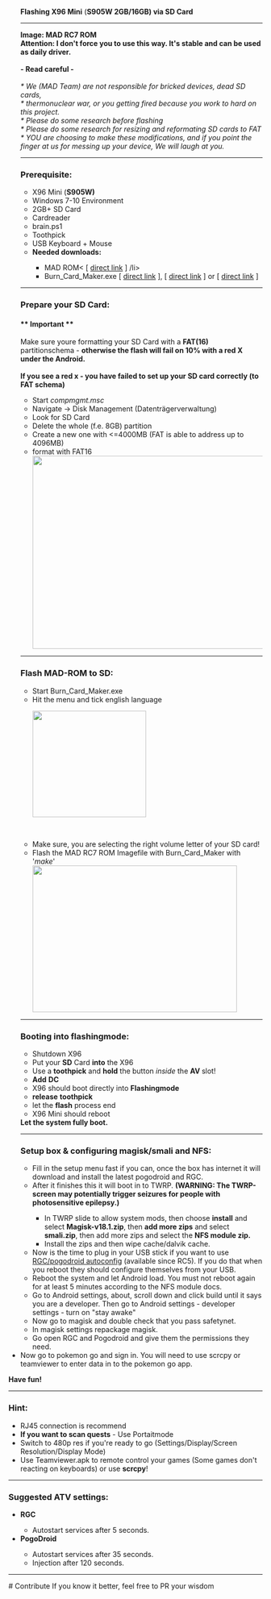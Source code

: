 <p>
<ul>
<p style="text-align: ;"><strong>Flashing X96 Mini</strong> (<strong>S905W 2GB/16GB) via SD Card</strong><br>
<hr />
<strong>Image: </strong><strong>MAD RC7 ROM</strong><br>
<strong>Attention:
I don't force you to use this way. It's stable and can be used as daily driver. <br><br>- Read careful -</strong></h6><br><br>
<em>* We (MAD Team) are not responsible for bricked devices, dead SD cards,<br>
 * thermonuclear war, or you getting fired because you work to hard on this project. <br> * Please do some research before flashing<br>
 * Please do some research for resizing and reformating SD cards to FAT<br>
 * YOU are choosing to make these modifications, and if you point the finger at us for messing up your device, We will laugh at you.<br>
 </em>
<hr />
</ul>
<ul>
<h3>Prerequisite:</h3>
<ul>
 	<li>X96 Mini (<strong>S905W)</strong></li>
 	<li>Windows 7-10 Environment</li>
 	<li>2GB+ SD Card</li>
 	<li>Cardreader</li>
 	<li>brain.ps1</li>
 	<li>Toothpick</li>
 	<li>USB Keyboard + Mouse</li>
 	<li><b>Needed downloads:</b></li>
	<ul>
 	<li>MAD ROM< [ <a href="https://github.com/Map-A-Droid/MAD-ATV/releases/download/">direct link</a> ] /li>
 	<li>Burn_Card_Maker.exe [ <a href="https://share108.com/06r0pntu2p6h/Burn_Card_Maker%E5%B7%A5%E5%85%B7.rar">direct link</a> ], [ <a href="https://www.mediafire.com/?v28g81wjx25dyk3">direct link</a> ] or [ <a href="http://www.filefactory.com/file/7d4u08th9qpn/Burn_Card_Maker%E5%B7%A5%E5%85%B7.rar">direct link</a> ]</li>
 	</ul></ul><p>
 
<hr />
<h3>Prepare your SD Card:</h3>
<h4><strong>** Important **</strong></h4>
Make sure youre formatting your SD Card with a <strong>FAT(16)</strong> partitionschema - <strong>otherwise the flash will fail on 10% with a red X under the Android.
<br><br>If you see a red x - you have failed to set up your SD card correctly (to FAT schema)</strong>
<p>
<ul>
 	<li>Start <em>compmgmt.msc</em></li>
 	<li>Navigate -&gt; Disk Management (Datenträgerverwaltung)</li>
 	<li>Look for SD Card</li>
 	<li>Delete the whole (f.e. 8GB) partition</li>
 	<li>Create a new one with <=4000MB (FAT is able to address up to 4096MB)</li>
 	<li>format with FAT16</li>
<a href="https://pixlblog.pixlmap.de/wp-content/uploads/2019/06/fat16.png"><img class="wp-image-229 size-full" src="https://pixlblog.pixlmap.de/wp-content/uploads/2019/06/fat16.png" alt="" width="490" height="383" /></a>
</ul>
<hr />

<h3>Flash MAD-ROM to SD:</h3>
<ul>
 	<li>Start Burn_Card_Maker.exe
 	<li>Hit the menu and tick english language</li>

<a href="https://pixlblog.pixlmap.de/wp-content/uploads/2019/06/burnen.png"><img class="wp-image-226 " src="https://pixlblog.pixlmap.de/wp-content/uploads/2019/06/burnen.png" alt="" width="225" height="211" /></a>
</ul>
&nbsp;
<ul>
<li>Make sure, you are selecting the right volume letter of your SD card!</li>
 	<li>Flash the MAD RC7 ROM Imagefile with Burn_Card_Maker with '<em>make</em>'</li>
<a href="https://pixlblog.pixlmap.de/wp-content/uploads/2019/06/burncardmaker2.png"><img class="wp-image-181 aligncenter" src="https://pixlblog.pixlmap.de/wp-content/uploads/2019/06/burncardmaker2.png" alt="" width="405" height="291" /></a>
</ul>
<hr />

<h3>Booting into flashingmode:</h3>
<ul>
 	<li>Shutdown X96</li>
 	<li>Put your <strong>SD</strong> Card <strong>into</strong> the X96</li>
 	<li>Use a <strong>toothpick</strong> and <strong>hold</strong> the button <em>inside</em> the <strong>AV </strong>slot!</li>
 	<li><strong>Add</strong> <strong>DC</strong></li>
 	<li>X96 should boot directly into <strong>Flashingmode</strong></li>
 	<li><strong>release</strong> <strong>toothpick</strong></li>
 	<li>let the <strong>flash</strong> process end</li>
 	<li>X96 Mini should reboot</li>
</ul>
<strong>Let the system fully boot.</strong>
<hr />
<h3>Setup box & configuring magisk/smali and NFS:</h3>
<ul>
<li>Fill in the setup menu fast if you can, once the box has internet it will download and install the latest pogodroid and RGC.</li>
<li>After it finishes this it will boot in to TWRP. <b>(WARNING: The TWRP-screen may potentially trigger seizures for people with photosensitive epilepsy.)</b></li>
<ul>
<li>In TWRP slide to allow system mods, then choose <b>install</b> and select <b>Magisk-v18.1.zip</b>, then <b>add more zips</b> and select <b>smali.zip</b>, then add more zips and select the <b>NFS module zip.</b></li>
<li>Install the zips and then wipe cache/dalvik cache.</li></ul>
<li>Now is the time to plug in your USB stick if you want to use <a href="https://github.com/Map-A-Droid/MAD-ATV/blob/master/README_autoconfig.md">RGC/pogodroid autoconfig</a> (available since RC5). If you do that when you reboot they should configure themselves from your USB.</li>
<li>Reboot the system and let Android load. You must not reboot again for at least 5 minutes according to the NFS module docs.</li>
<li>Go to Android settings, about, scroll down and click build until it says you are a developer. Then go to Android settings - developer settings - turn on "stay awake"</li>
<li>Now go to magisk and double check that you pass safetynet.</li>
<li>In magisk settings repackage magisk.</li>
<li>Go open RGC and Pogodroid and give them the permissions they need.</li></ul>
<li>Now go to pokemon go and sign in. You will need to use scrcpy or teamviewer to enter data in to the pokemon go app.</li>
</ul>
<strong>Have fun!</strong>
<hr />
<h3>Hint:</h3>
<ul>
 	<li>RJ45 connection is recommend</li>
 	<li><strong>If you want to scan quests</strong> - Use Portaitmode
 	<li>Switch to 480p res if you're ready to go (Settings/Display/Screen Resolution/Display Mode)</li>
 	<li>Use Teamviewer.apk to remote control your games (Some games don't reacting on keyboards) or use <strong>scrcpy</strong>!</li>
</ul>

<hr />
<h3>Suggested ATV settings:</h3>
<ul>
 	<strong><li>RGC</li></strong>
	<ul>
	<li>Autostart services after 5 seconds.
	</ul>
	<strong><li>PogoDroid</li></strong>
	<ul>
	<li>Autostart services after 35 seconds.</li>
	<li>Injection after 120 seconds.</li>
	</ul>
</ul>
<hr />
# Contribute
If you know it better, feel free to PR your wisdom
